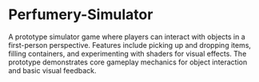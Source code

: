 # Perfumery-Simulator
 
A prototype simulator game where players can interact with objects in a first-person perspective. Features include picking up and dropping items, filling containers, and experimenting with shaders for visual effects. The prototype demonstrates core gameplay mechanics for object interaction and basic visual feedback.

